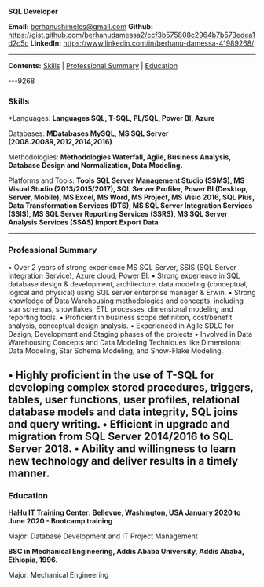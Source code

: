 
**SQL Developer**

**Email:** berhanushimeles@gmail.com
**Github:** https://gist.github.com/berhanudamessa2/ccf3b575808c2964b7b573edea1d2c5c
**LinkedIn:** https://www.linkedin.com/in/berhanu-damessa-41989268/

---
**Contents:** [Skills](#skills) | [Professional Summary](#ProfessionalSummary) | [Education](#education)

---9268
### Skills

*Languages: **Languages SQL, T-SQL, PL/SQL, Power BI, Azure**

Databases: **MDatabases MySQL, MS SQL Server (2008.2008R,2012,2014,2016)**

Methodologies: **Methodologies Waterfall, Agile, Business Analysis, Database Design and Normalization, Data Modeling.**

Platforms and Tools: **Tools SQL Server Management Studio (SSMS), MS Visual Studio (2013/2015/2017), SQL Server Profiler, Power BI (Desktop, Server, Mobile), MS Excel, MS Word, MS Project, MS Visio 2016, SQL Plus, Data Transformation Services (DTS), MS SQL Server Integration Services (SSIS), MS SQL Server Reporting Services (SSRS), MS SQL Server Analysis Services (SSAS) Import Export Data**

---
### Professional Summary
• Over 2 years of strong experience MS SQL Server, SSIS (SQL Server Integration Service), Azure cloud, Power BI.
• Strong experience in SQL database design & development, architecture, data modeling (conceptual, logical and physical) using SQL server enterprise manager & Erwin.
• Strong knowledge of Data Warehousing methodologies and concepts, including star schemas, snowflakes, ETL processes, dimensional modeling and reporting tools.
• Proficient in business scope definition, cost/benefit analysis, conceptual design analysis.
• Experienced in Agile SDLC for Design, Development and Staging phases of the projects
• Involved in Data Warehousing Concepts and Data Modeling Techniques like Dimensional Data Modeling, Star Schema Modeling, and Snow-Flake Modeling.

• Highly proficient in the use of T-SQL for developing complex stored procedures, triggers, tables, user functions, user profiles, relational database models and data integrity, SQL joins and query writing.
• Efficient in upgrade and migration from SQL Server 2014/2016 to SQL Server 2018.
• Ability and willingness to learn new technology and deliver results in a timely manner.
---
### Education

**HaHu IT Training Center: Bellevue, Washington, USA January 2020 to June 2020 - Bootcamp training**

Major:  Database Development and IT Project Management

**BSC in Mechanical Engineering, Addis Ababa University, Addis Ababa, Ethiopia, 1996.**

Major: Mechanical Engineering    
